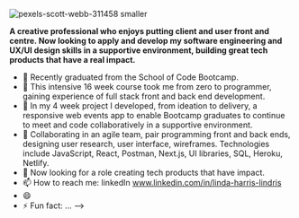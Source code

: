 ![pexels-scott-webb-311458 smaller](https://user-images.githubusercontent.com/93371648/160214314-5216bc5f-e976-49bd-95f2-ef5aaf7074fc.jpg)



**A creative professional who enjoys putting client and user front and centre. Now looking to apply and develop my software engineering and UX/UI design skills in a supportive environment, building great tech products that have a real impact.**


- 🔭 Recently graduated from the School of Code Bootcamp.
- 🌱 This intensive 16 week course took me from zero to programmer, gaining experience of full stack front and back end development.
- 👯 In my 4 week project I developed, from ideation to delivery, a responsive web events app to enable Bootcamp graduates to continue to meet and code collaboratively in a supportive environment.
- 🤔 Collaborating in an agile team, pair programming front and back ends, designing user research, user interface, wireframes. Technologies include JavaScript, React, Postman, Next.js, UI libraries, SQL, Heroku, Netlify.   
- 💬 Now looking for a role creating tech products that have impact.
- 📫 How to reach me: linkedIn www.linkedin.com/in/linda-harris-lindris
- 😄
- ⚡ Fun fact: ...
-->
